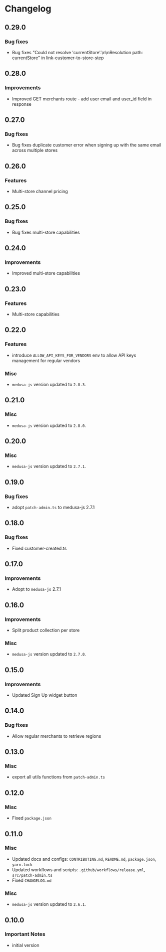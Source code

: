 # Changelog

## 0.29.0

### Bug fixes

- Bug fixes "Could not resolve 'currentStore'.\n\nResolution path: currentStore" in link-customer-to-store-step

## 0.28.0

### Improvements

- Improved GET merchants route - add user email and user_id field in response

## 0.27.0

### Bug fixes

- Bug fixes duplicate customer error when signing up with the same email across multiple stores

## 0.26.0

### Features

- Multi-store channel pricing

## 0.25.0

### Bug fixes

- Bug fixes multi-store capabilities

## 0.24.0

### Improvements

- Improved multi-store capabilities

## 0.23.0

### Features

- Multi-store capabilities

## 0.22.0

### Features

- introduce `ALLOW_API_KEYS_FOR_VENDORS` env to allow API keys management for regular vendors

### Misc

- `medusa-js` version updated to `2.8.3`.

## 0.21.0

### Misc

- `medusa-js` version updated to `2.8.0`.

## 0.20.0

### Misc

- `medusa-js` version updated to `2.7.1`.

## 0.19.0

### Bug fixes

- adopt `patch-admin.ts` to medusa-js 2.7.1

## 0.18.0

### Bug fixes

- Fixed customer-created.ts

## 0.17.0

### Improvements

- Adopt to `medusa-js` 2.7.1

## 0.16.0

### Improvements

- Split product collection per store

### Misc

- `medusa-js` version updated to `2.7.0`.

## 0.15.0

### Improvements

- Updated Sign Up widget button

## 0.14.0

### Bug fixes

- Allow regular merchants to retrieve regions

## 0.13.0

### Misc

- export all utils functions from `patch-admin.ts`

## 0.12.0

### Misc

- Fixed `package.json`

## 0.11.0

### Misc

- Updated docs and configs: `CONTRIBUTING.md`, `README.md`, `package.json`, `yarn.lock`
- Updated workflows and scripts: `.github/workflows/release.yml`, `src/patch-admin.ts`
- Fixed `CHANGELOG.md`

### Misc

- `medusa-js` version updated to `2.6.1`.

## 0.10.0

### Important Notes

- initial version
